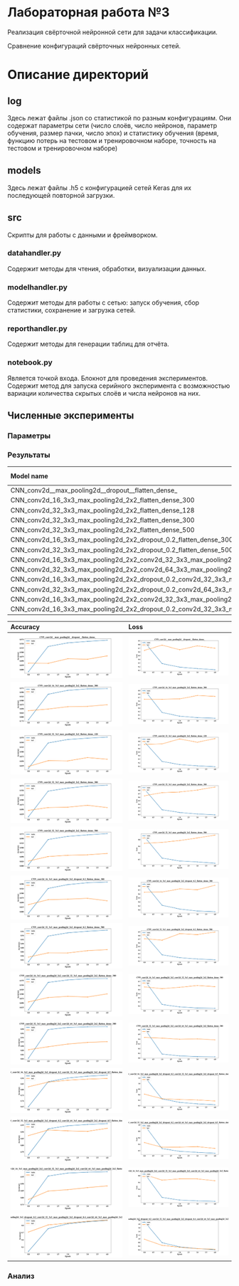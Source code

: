 # Лабораторная работа №3
Реализация свёрточной нейронной сети для задачи классификации.

Сравнение конфигураций свёрточных нейронных сетей.

# Описание директорий

## log
Здесь лежат файлы .json со статистикой по разным конфигурациям.
Они содержат параметры сети (число слоёв, число нейронов, параметр обучения, размер пачки, число эпох) и статистику 
обучения (время, функцию потерь на тестовом и тренировочном наборе, точность на тестовом и тренировочном наборе)

## models
Здесь лежат файлы .h5 с конфигурацией сетей Keras для их последующей повторной загрузки.

## src
Скрипты для работы с данными и фреймворком.
### datahandler.py
Содержит методы для чтения, обработки, визуализации данных.
### modelhandler.py
Содержит методы для работы с сетью: запуск обучения, сбор статистики, сохранение и загрузка сетей.
### reporthandler.py
Содержит методы для генерации таблиц для отчёта.
### notebook.py
Является точкой входа. Блокнот для проведения экспериментов. Содержит метод для запуска серийного эксперимента с 
возможностью вариации количества скрытых слоёв и числа нейронов на них.

## Численные эксперименты
### Параметры

### Результаты
[comment]: # (result_table_start)

|                                                                        Model name                                                                         | Test accuracy | Test loss | Train accuracy | Train loss | Time_train (s) |
| :-------------------------------------------------------------------------------------------------------------------------------------------------------- | :-----------: | :-------: | :------------: | :--------: | :------------: |
| CNN_conv2d__max_pooling2d__dropout__flatten_dense_                                                                                                        |    0.8795     |  0.7031   |     0.9869     |   0.0622   |    335.2014    |
| CNN_conv2d_16_3x3_max_pooling2d_2x2_flatten_dense_300                                                                                                     |    0.8746     |  0.7346   |     0.9817     |   0.0751   |    248.1095    |
| CNN_conv2d_32_3x3_max_pooling2d_2x2_flatten_dense_128                                                                                                     |    0.8607     |  0.8779   |     0.9722     |   0.1015   |    289.3085    |
| CNN_conv2d_32_3x3_max_pooling2d_2x2_flatten_dense_300                                                                                                     |    0.8604     |  0.8973   |     0.9718     |   0.1106   |    424.3355    |
| CNN_conv2d_32_3x3_max_pooling2d_2x2_flatten_dense_500                                                                                                     |    0.8684     |  0.9368   |     0.9765     |   0.1093   |    582.2546    |
| CNN_conv2d_16_3x3_max_pooling2d_2x2_dropout_0.2_flatten_dense_300                                                                                         |    0.8595     |  0.8172   |     0.9737     |   0.1016   |    272.4517    |
| CNN_conv2d_32_3x3_max_pooling2d_2x2_dropout_0.2_flatten_dense_500                                                                                         |    0.8708     |  0.8999   |     0.9793     |   0.0949   |    613.2203    |
| CNN_conv2d_16_3x3_max_pooling2d_2x2_conv2d_32_3x3_max_pooling2d_2x2_flatten_dense_300                                                                     |    0.9013     |  0.5742   |     0.9925     |   0.0282   |    335.5144    |
| CNN_conv2d_32_3x3_max_pooling2d_2x2_conv2d_64_3x3_max_pooling2d_2x2_flatten_dense_300                                                                     |     0.921     |  0.3852   |     0.995      |   0.0201   |    565.3414    |
| CNN_conv2d_16_3x3_max_pooling2d_2x2_dropout_0.2_conv2d_32_3x3_max_pooling2d_2x2_dropout_0.5_flatten_dense_300                                             |    0.8985     |  0.3709   |     0.9845     |   0.0721   |    357.179     |
| CNN_conv2d_32_3x3_max_pooling2d_2x2_dropout_0.2_conv2d_64_3x3_max_pooling2d_2x2_dropout_0.5_flatten_dense_300                                             |    0.9268     |  0.2716   |     0.9938     |   0.0281   |    615.9668    |
| CNN_conv2d_16_3x3_max_pooling2d_2x2_conv2d_32_3x3_max_pooling2d_2x2_conv2d_64_3x3_max_pooling2d_2x2_flatten_dense_300                                     |    0.8849     |  0.6501   |     0.9894     |   0.0337   |    357.0304    |
| CNN_conv2d_16_3x3_max_pooling2d_2x2_dropout_0.2_conv2d_32_3x3_max_pooling2d_2x2_dropout_0.4_conv2d_64_3x3_max_pooling2d_2x2_dropout_0.4_flatten_dense_300 |    0.8742     |  0.4286   |     0.9669     |   0.1436   |    394.5911    |

[comment]: # (result_table_end)

[comment]: # (graph_table_start)

|                                                                                    Accuracy                                                                                     |                                                                                    Loss                                                                                     |
| :------------------------------------------------------------------------------------------------------------------------------------------------------------------------------ | :-------------------------------------------------------------------------------------------------------------------------------------------------------------------------- |
| ![](img/CNN_conv2d__max_pooling2d__dropout__flatten_dense__accuracy.png)                                                                                                        | ![](img/CNN_conv2d__max_pooling2d__dropout__flatten_dense__loss.png)                                                                                                        |
| ![](img/CNN_conv2d_16_3x3_max_pooling2d_2x2_flatten_dense_300_accuracy.png)                                                                                                     | ![](img/CNN_conv2d_16_3x3_max_pooling2d_2x2_flatten_dense_300_loss.png)                                                                                                     |
| ![](img/CNN_conv2d_32_3x3_max_pooling2d_2x2_flatten_dense_128_accuracy.png)                                                                                                     | ![](img/CNN_conv2d_32_3x3_max_pooling2d_2x2_flatten_dense_128_loss.png)                                                                                                     |
| ![](img/CNN_conv2d_32_3x3_max_pooling2d_2x2_flatten_dense_300_accuracy.png)                                                                                                     | ![](img/CNN_conv2d_32_3x3_max_pooling2d_2x2_flatten_dense_300_loss.png)                                                                                                     |
| ![](img/CNN_conv2d_32_3x3_max_pooling2d_2x2_flatten_dense_500_accuracy.png)                                                                                                     | ![](img/CNN_conv2d_32_3x3_max_pooling2d_2x2_flatten_dense_500_loss.png)                                                                                                     |
| ![](img/CNN_conv2d_16_3x3_max_pooling2d_2x2_dropout_0.2_flatten_dense_300_accuracy.png)                                                                                         | ![](img/CNN_conv2d_16_3x3_max_pooling2d_2x2_dropout_0.2_flatten_dense_300_loss.png)                                                                                         |
| ![](img/CNN_conv2d_32_3x3_max_pooling2d_2x2_dropout_0.2_flatten_dense_500_accuracy.png)                                                                                         | ![](img/CNN_conv2d_32_3x3_max_pooling2d_2x2_dropout_0.2_flatten_dense_500_loss.png)                                                                                         |
| ![](img/CNN_conv2d_16_3x3_max_pooling2d_2x2_conv2d_32_3x3_max_pooling2d_2x2_flatten_dense_300_accuracy.png)                                                                     | ![](img/CNN_conv2d_16_3x3_max_pooling2d_2x2_conv2d_32_3x3_max_pooling2d_2x2_flatten_dense_300_loss.png)                                                                     |
| ![](img/CNN_conv2d_32_3x3_max_pooling2d_2x2_conv2d_64_3x3_max_pooling2d_2x2_flatten_dense_300_accuracy.png)                                                                     | ![](img/CNN_conv2d_32_3x3_max_pooling2d_2x2_conv2d_64_3x3_max_pooling2d_2x2_flatten_dense_300_loss.png)                                                                     |
| ![](img/CNN_conv2d_16_3x3_max_pooling2d_2x2_dropout_0.2_conv2d_32_3x3_max_pooling2d_2x2_dropout_0.5_flatten_dense_300_accuracy.png)                                             | ![](img/CNN_conv2d_16_3x3_max_pooling2d_2x2_dropout_0.2_conv2d_32_3x3_max_pooling2d_2x2_dropout_0.5_flatten_dense_300_loss.png)                                             |
| ![](img/CNN_conv2d_32_3x3_max_pooling2d_2x2_dropout_0.2_conv2d_64_3x3_max_pooling2d_2x2_dropout_0.5_flatten_dense_300_accuracy.png)                                             | ![](img/CNN_conv2d_32_3x3_max_pooling2d_2x2_dropout_0.2_conv2d_64_3x3_max_pooling2d_2x2_dropout_0.5_flatten_dense_300_loss.png)                                             |
| ![](img/CNN_conv2d_16_3x3_max_pooling2d_2x2_conv2d_32_3x3_max_pooling2d_2x2_conv2d_64_3x3_max_pooling2d_2x2_flatten_dense_300_accuracy.png)                                     | ![](img/CNN_conv2d_16_3x3_max_pooling2d_2x2_conv2d_32_3x3_max_pooling2d_2x2_conv2d_64_3x3_max_pooling2d_2x2_flatten_dense_300_loss.png)                                     |
| ![](img/CNN_conv2d_16_3x3_max_pooling2d_2x2_dropout_0.2_conv2d_32_3x3_max_pooling2d_2x2_dropout_0.4_conv2d_64_3x3_max_pooling2d_2x2_dropout_0.4_flatten_dense_300_accuracy.png) | ![](img/CNN_conv2d_16_3x3_max_pooling2d_2x2_dropout_0.2_conv2d_32_3x3_max_pooling2d_2x2_dropout_0.4_conv2d_64_3x3_max_pooling2d_2x2_dropout_0.4_flatten_dense_300_loss.png) |

[comment]: # (graph_table_end)

### Анализ

